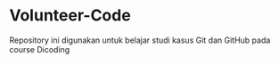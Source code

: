 # Volunteer-Code
Repository ini digunakan untuk belajar studi kasus Git dan GitHub pada course Dicoding
